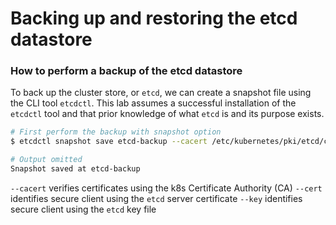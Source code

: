 # Backing up and restoring the etcd datastore

### How to perform a backup of the etcd datastore
To back up the cluster store, or `etcd`, we can create a snapshot file using the CLI tool `etcdctl`. This lab assumes a successful installation of the `etcdctl` tool and that prior knowledge of what `etcd` is and its purpose exists.

```bash
# First perform the backup with snapshot option 
$ etcdctl snapshot save etcd-backup --cacert /etc/kubernetes/pki/etcd/ca.crt --cert /etc/kubernetes/pki/etcd/server.crt --key /etc/kubernetes/pki/etcd/server.crt

# Output omitted
Snapshot saved at etcd-backup
```
`--cacert` verifies certificates using the k8s Certificate Authority (CA)
`--cert` identifies secure client using the `etcd` server certificate
`--key` identifies secure client using the `etcd` key file

